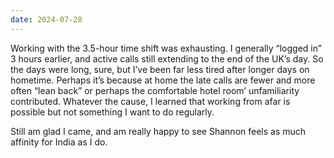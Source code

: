 ```yaml
---
date: 2024-07-28
---
```


Working with the 3.5-hour time shift was exhausting. I generally “logged in” 3 hours earlier, and active calls still extending to the end of the UK’s day. So the days were long, sure, but I’ve been far less tired after longer days on hometime. Perhaps it’s because at home the late calls are fewer and more often “lean back” or perhaps the comfortable hotel room’ unfamiliarity contributed. Whatever the cause, I learned that working from afar is possible but not something I want to do regularly.

Still am glad I came, and am really happy to see Shannon feels as much affinity for India as I do.
